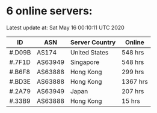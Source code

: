 # 6 online servers:

Latest update at: Sat May 16 00:10:11 UTC 2020

| ID | ASN | Server Country | Online |
| -- | --- | -------------- | ------ |
| #.D09B | AS174 | United States | 548 hrs |
| #.7F1D | AS63949 | Singapore | 548 hrs |
| #.B6F8 | AS63888 | Hong Kong | 299 hrs |
| #.BD3E | AS63888 | Hong Kong | 1367 hrs |
| #.2A79 | AS63949 | Japan | 207 hrs |
| #.33B9 | AS63888 | Hong Kong | 15 hrs |

